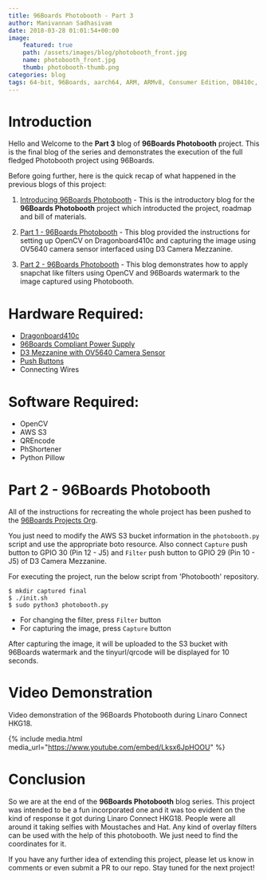 ```yaml
---
title: 96Boards Photobooth - Part 3
author: Manivannan Sadhasivam
date: 2018-03-28 01:01:54+00:00
image:
    featured: true
    path: /assets/images/blog/photobooth_front.jpg
    name: photobooth_front.jpg
    thumb: photobooth-thumb.png
categories: blog
tags: 64-bit, 96Boards, aarch64, ARM, ARMv8, Consumer Edition, DB410c, CSI, Python, Photobooth, dragonboard410c, Linaro, Linux
---
```


# Introduction

Hello and Welcome to the **Part 3** blog of **96Boards Photobooth** project.
This is the final blog of the series and demonstrates the execution of the
full fledged Photobooth project using 96Boards.

Before going further, here is the quick recap of what happened in the previous
blogs of this project:

1. [Introducing 96Boards Photobooth](https://www.96boards.org/blog/photobooth-intro/) - This
is the introductory blog for the **96Boards Photobooth** project which introducted the
project, roadmap and bill of materials.

2. [Part 1 - 96Boards Photobooth](https://www.96boards.org/blog/photobooth-part1/) - This
blog provided the instructions for setting up OpenCV on Dragonboard410c and capturing the
image using OV5640 camera sensor interfaced using D3 Camera Mezzanine.

3. [Part 2 - 96Boards Photobooth](https://www.96boards.org/blog/photobooth-part2/) - This
blog demonstrates how to apply snapchat like filters using OpenCV and 96Boards watermark
to the image captured using Photobooth.

# Hardware Required:

- [Dragonboard410c](https://www.96boards.org/product/dragonboard410c/)
- [96Boards Compliant Power Supply](http://www.96boards.org/product/power/)
- [D3 Mezzanine with OV5640 Camera Sensor](https://www.96boards.org/product/d3camera/)
- [Push Buttons](https://www.seeedstudio.com/Grove-Button-p-766.html)
- Connecting Wires

# Software Required:

- OpenCV
- AWS S3
- QREncode
- PhShortener
- Python Pillow

# Part 2 - 96Boards Photobooth

All of the instructions for recreating the whole project has been pushed
to the [96Boards Projects Org](https://github.com/96boards-projects/photobooth).

You just need to modify the AWS S3 bucket information in the `photobooth.py`
script and use the appropriate boto resource. Also connect `Capture` push
button to GPIO 30 (Pin 12 - J5) and `Filter` push button to GPIO 29 (Pin 10 - J5)
of D3 Camera Mezzanine.

For executing the project, run the below script from 'Photobooth' repository.

```shell
$ mkdir captured final
$ ./init.sh
$ sudo python3 photobooth.py
```
* For changing the filter, press `Filter` button
* For capturing the image, press `Capture` button

After capturing the image, it will be uploaded to the S3 bucket with 96Boards
watermark and the tinyurl/qrcode will be displayed for 10 seconds.

# Video Demonstration

Video demonstration of the 96Boards Photobooth during Linaro Connect HKG18.

{% include media.html media_url="https://www.youtube.com/embed/Lksx6JpHOOU" %}

# Conclusion

So we are at the end of the **96Boards Photobooth** blog series. This project
was intended to be a fun incorporated one and it was too evident on the kind of
response it got during Linaro Connect HKG18. People were all around it taking
selfies with Moustaches and Hat. Any kind of overlay filters can be used with the
help of this photobooth. We just need to find the coordinates for it.

If you have any further idea of extending this project, please let us know in
comments or even submit a PR to our repo. Stay tuned for the next project! 
